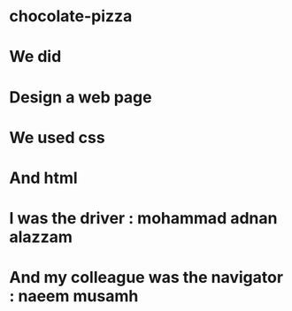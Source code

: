 # chocolate-pizza
# We did
# Design a web page
# We used css
# And html
# I was the driver : mohammad adnan alazzam 
# And my  colleague was the navigator : naeem musamh 